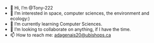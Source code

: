 - 👋 Hi, I’m @Tony-222
- 👀 I’m interested in space, computer sciences, the environment and ecology:)
- 🌱 I’m currently learning Computer Sciences.
- 💞️ I’m looking to collaborate on anything, if I have the time.
- 📫 How to reach me: adagenais20@ubishops.ca

<!---
Tony-222/Tony-222 is a ✨ special ✨ repository because its `README.md` (this file) appears on your GitHub profile.
You can click the Preview link to take a look at your changes.
--->
